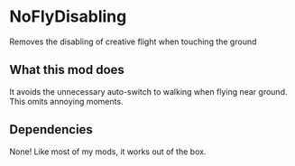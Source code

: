 # NoFlyDisabling

Removes the disabling of creative flight when touching the ground

## What this mod does

It avoids the unnecessary auto-switch to walking when flying near ground. This omits annoying moments.

## Dependencies

None! Like most of my mods, it works out of the box.
